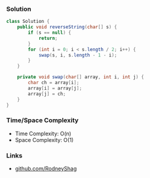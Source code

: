 ### Solution

```java
class Solution {
    public void reverseString(char[] s) {
        if (s == null) {
            return;
        }
        for (int i = 0; i < s.length / 2; i++) {
            swap(s, i, s.length - 1 - i);
        }
    }

    private void swap(char[] array, int i, int j) {
        char ch = array[i];
        array[i] = array[j];
        array[j] = ch;
    }
}
```

### Time/Space Complexity

-  Time Complexity: O(n)
- Space Complexity: O(1)

### Links

- [github.com/RodneyShag](https://github.com/RodneyShag)

